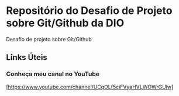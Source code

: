 # Repositório do Desafio de Projeto sobre Git/Github da DIO
Desafio de projeto sobre Git/Github

## Links Úteis
### Conheça meu canal no YouTube
[https://www.youtube.com/channel/UCqOLf5ciFVyaHVLWOWrGUlw]

